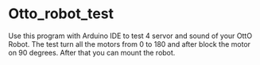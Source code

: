 # Otto_robot_test

Use this program with Arduino IDE to test 4 servor and sound of your OttO Robot.
The test turn all the motors from 0 to 180 and after block the motor on 90 degrees. After that you can mount the robot.

